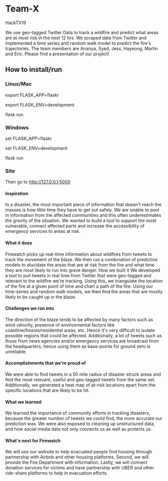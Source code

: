 # Team-X

HackTX19

We use geo-tagged Twitter Data to track a wildfire and predict what areas are at most risk in the next 12 hrs. We scraped data from Twitter and implemented a time series and random walk model to predict the fire's trajectories. 
The team members are Ananya, Syed, Jess, Hayeong, Martin and Eric. Please find a presentation of our project!

## How to install/run

### Linux/Mac

export FLASK_APP=flaskr

export FLASK_ENV=development

flask run

### Windows

set FLASK_APP=flaskr

set FLASK_ENV=development

flask run

### Site

Then go to http://127.0.0.1:5000

#### Inspiration
In a disaster, the most important piece of information that doesn't reach the masses is how little time they have to get out safely. We are unable to pool in information from the affected communities and this often underestimates the gravity of the situation. We wanted to build a tool to support the most vulnerable, connect affected parts and increase the accessibility of emergency services to areas at risk.
#### What it does
Firewatch picks up real-time information about wildfires from tweets to track the movement of the blaze. We then run a combination of predictive models to elucidate the areas that are at risk from the fire and what time they are most likely to run into grave danger.
How we built it
We developed a tool to pull tweets in real time from Twitter that were geo-tagged and relevant to the wildfire we're tracking. Using this, we triangulate the location of the fire at a given point of time and chart a path of the fire. Using our time-series and random walk models, we then find the areas that are mostly likely to be caught up in the blaze.
#### Challenges we ran into
The direction of the blaze tends to be affected by many factors such as wind velocity, presence of environmental factors like coastline/forests/residential areas, etc. Hence it's very difficult to isolate possible regions that could be affected. Additionally, a lot of tweets such as those from news agencies and/or emergency services are broadcast from the headquarters, hence using them as base-points for ground zero is unreliable.
#### Accomplishments that we're proud of
We were able to find tweets in a 50 mile radius of disaster struck areas and find the most relevant, useful and geo-tagged tweets from the same set. Additionally, we generated a heat map of at-risk locations apart from the specific locations that are likely to be hit.
#### What we learned
We learned the importance of community efforts in tracking disasters, because the greater number of tweets we could find, the more accurate our prediction was. We were also exposed to cleaning up unstructured data, and how social media data not only connects us as well as protects us.
#### What's next for Firewatch
We will use our website to help evacuated people find housing through partnership with Airbnb and other housing platforms. Second, we will provide the Fire Department with information. Lastly, we will connect donation services for victims and have partnership with UBER and other ride-share platforms to help in evacuation efforts.

